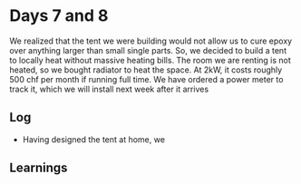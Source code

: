 # Days 7 and 8
We realized that the tent we were building would not allow us to cure epoxy over anything larger than small single parts. So, we decided to build a tent to locally heat without massive heating bills. The room we are renting is not heated, so we bought radiator to heat the space. At 2kW, it costs roughly 500 chf per month if running full time. We have ordered a power meter to track it, which we will install next week after it arrives

## Log
- Having designed the tent at home, we 


## Learnings


